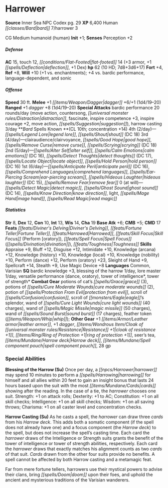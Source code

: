 ﻿---
cssclass: [monsters]
title1: Harrower
title2: Harrower
CR: 9
sources:
- name: Inner Sea NPC Codex
  page: 29
  link: http://paizo.com/products/btpy92lj?Pathfinder-Campaign-Setting-Inner-Sea-NPC-Codex
XP: 6400
race: Human
classes:
- bard 7
- harrower 3
alignment: CG
size: Medium
type: humanoid
subtypes:
- human
initiative:
  bonus: 1
AC:
  AC: 15
  touch: 12
  flat_footed: 14
  components:
    armor: 3
    deflection: 1
    dex: 1
HP:
  HP: 62
  long: 7d8+3d6+17
  HD: 10
saves:
  fort: 4
  ref: 8
  will: 10
  will_other: +1 vs. enchantments
  other: +4 vs. bardic performance, language-dependent, and sonic
speeds:
  base: 30
attacks:
  melee:
  - - text: +1 dagger +6/+1 (1d4/19-20)
      entries:
      - - damage: 1d4
          crit_range: 19-20
      attack: +1 dagger
      bonus:
      - 6
      - 1
  ranged:
  - - text: +1 dagger +8 (1d4/19-20)
      entries:
      - - damage: 1d4
          crit_range: 19-20
      attack: +1 dagger
      bonus:
      - 8
  special:
  - bardic performance 20 rounds/day (move action, countersong, distraction, fascinate,
    inspire competence +3, inspire courage +2, move action, suggestion)
  - harrow casting 3/day
spells:
  entries:
  - name: legend lore
    source: Bard
    level: 4
  - name: shout
    source: Bard
    level: 4
    DC: 18
  - name: clairaudience/clairvoyance
    source: Bard
    level: 3
  - name: good hope
    source: Bard
    level: 3
  - name: remove curse
    source: Bard
    level: 3
  - name: scrying
    source: Bard
    level: 3
    DC: 18
  - name: alter self
    source: Bard
    level: 2
  - name: calm emotions
    source: Bard
    level: 2
    DC: 16
  - name: detect thoughts
    source: Bard
    level: 2
    DC: 17
  - name: locate object
    source: Bard
    level: 2
  - name: hold person
    source: Bard
    level: 2
    DC: 16
  - superscripts:
    - UM
    name: anticipate peril
    source: Bard
    level: 1
    DC: 16
  - name: comprehend languages
    source: Bard
    level: 1
  - superscripts:
    - UM
    name: ear-piercing scream
    source: Bard
    level: 1
  - name: hideous laughter
    source: Bard
    level: 1
    DC: 15
  - name: remove fear
    source: Bard
    level: 1
  - name: detect magic
    source: Bard
    level: 0
  - name: ghost sound
    source: Bard
    level: 0
    DC: 14
  - name: know direction
    source: Bard
    level: 0
  - name: light
    source: Bard
    level: 0
  - name: mage hand
    source: Bard
    level: 0
  - name: read magic
    source: Bard
    level: 0
  sources:
  - name: Bard
    type: known
    CL: 10
    concentration: 14
    slots:
      4: 2
      3: 4
      2: 5
      1: 6
      0: at-will
ability_scores:
  STR: 8
  DEX: 12
  CON: 10
  INT: 13
  WIS: 14
  CHA: 19
BAB: 6
CMB: 5
CMD: 17
feats:
- name: Diviner's Delving
- name: Fortune Teller
- name: Harrowed
- name: Skill Focus (Perform [oratory])
- name: Spell Focus (divination)
- name: Toughness
skills:
  Appraise: 9
  Bluff: 12
  Disguise: 12
  Intimidate: 10
  Knowledge (arcana): 12
  Knowledge (history): 10
  Knowledge (local): 10
  Knowledge (nobility): 10
  Perform (dance): 12
  Perform (oratory): 23
  Sleight of Hand: 9
  Spellcraft: 14
  Stealth: 9
  Use Magic Device: 8
  Perception: 2
languages:
- Common
- Varisian
special_qualities:
- bardic knowledge +3
- blessing of the harrow 1/day
- lore master 1/day
- versatile performance (dance, oratory)
- tower of intelligence
- tower of strength
gear:
  combat:
  - potions of cat's grace (3)
  - potions of cure moderate wounds (2)
  - potion of protection from evil
  - scroll of confusion
  - scroll of eagle's splendor
  - wand of cure light wounds (40 charges)
  - wand of magic missile (50 charges)
  - wand of sound burst (17 charges)
  - feather token (whip)
  other:
  - +1 leather armor
  - +1 dagger
  - cloak of resistance +1
  - ring of protection +1
  - seer's tea
  - Harrow deck
  - spell component pouch
  - 28 gp
special_abilities:
  Blessing of the Harrow (Su): 'Once per day, a harrower may spend 10 minutes to perform
    a harrowing for himself and all allies within 20 feet to gain an insight bonus
    that lasts 24 hours based upon the suit with the most cards showing after the
    reading. In the case of a tie, the harrower chooses one suit. Strength: +1 on
    attack rolls; Dexterity: +1 to AC; Constitution: +1 on all skill checks; Intelligence:
    +1 on all skill checks; Wisdom: +1 on all saving throws; Charisma: +1 on all caster
    level and concentration checks.'
  Harrow Casting (Su): As he casts a spell, the harrower can draw three cards from
    his Harrow deck. This adds both a somatic component (if the spell does not already
    have one) and a focus component (the Harrow deck) to the spell, but does not increase
    the spell's casting time. Each card the harrower draws of the Intelligence or
    Strength suits grants the benefit of the tower of intelligence or tower of strength
    abilities, respectively. Each card the harrower draws that exactly matches his
    alignment counts as two cards of that suit. Cards drawn from the other four suits
    provide no benefits. A spell cannot be affected by both Harrow casting and a metamagic
    feat.
desc_long: Far from mere fortune tellers, harrowers use their mystical powers to advise
  their clans, bring doom upon their foes, and uphold the ancient and mysterious traditions
  of the Varisian wanderers.

---

# Harrower

**Source** Inner Sea NPC Codex pg. 29
**XP** 6,400
Human _[[classes/Bard|bard]]_ 7/harrower 3

CG Medium humanoid (human)
**Init** +1; **Senses** Perception +2

##### Defense

**AC** 15, touch 12, _[[conditions/Flat-Footed|flat-footed]]_ 14 (+3 armor, +1 _[[spells/Deflection|deflection]]_, +1 Dex)
**hp** 62 (10 HD; 7d8+3d6+17)
**Fort** +4, **Ref** +8, **Will** +10 (+1 vs. enchantments); +4 vs. bardic performance, language-dependent, and sonic

##### Offense
**Speed** 30 ft.
**Melee** +1 _[[items/Weapon/Dagger|dagger]]_ +6/+1 (1d4/19–20)
**Ranged** +1 _dagger_ +8 (1d4/19–20)
**Special Attacks** bardic performance 20 rounds/day (move action, countersong, _[[universal monster rules/Distraction|distraction]]_, fascinate, inspire competence +3, inspire courage +2, move action, _[[spells/Suggestion|suggestion]]_), harrow casting 3/day
**_Bard_ Spells Known **(CL 10th; concentration +14)
4th (2/day)—_[[spells/Legend Lore|legend lore]]_, _[[spells/Shout|shout]]_ (DC 18)
3rd (4/day)—clairaudience/clairvoyance, _[[spells/Good Hope|good hope]]_, _[[spells/Remove Curse|remove curse]]_, _[[spells/Scrying|scrying]]_ (DC 18)
2nd (5/day)—_[[spells/Alter Self|alter self]]_, _[[spells/Calm Emotions|calm emotions]]_ (DC 16), _[[spells/Detect Thoughts|detect thoughts]]_ (DC 17), _[[spells/Locate Object|locate object]]_, _[[spells/Hold Person|hold person]]_ (DC 16)
1st (6/day)—_[[spells/Anticipate Peril|anticipate peril]]_ (DC 16), _[[spells/Comprehend Languages|comprehend languages]]_, _[[spells/Ear-Piercing Scream|ear-piercing scream]]_, _[[spells/Hideous Laughter|hideous laughter]]_ (DC 15), _[[spells/Remove Fear|remove fear]]_
0 (at will)—_[[spells/Detect Magic|detect magic]]_, _[[spells/Ghost Sound|ghost sound]]_ (DC 14), _[[spells/Know Direction|know direction]]_, light, _[[spells/Mage Hand|mage hand]]_, _[[spells/Read Magic|read magic]]_

##### Statistics
**Str** 8, **Dex** 12, **Con** 10, **Int** 13, **Wis** 14, **Cha** 19
**Base Atk** +6; **CMB** +5; **CMD** 17
**Feats** _[[feats/Diviner's Delving|Diviner's Delving]]_, _[[feats/Fortune Teller|Fortune Teller]]_, _[[feats/Harrowed|Harrowed]]_, _[[feats/Skill Focus|Skill Focus]]_ (Perform [oratory]), _[[feats/Spell Focus|Spell Focus]]_ (_[[spells/Divination|divination]]_), _[[feats/Toughness|Toughness]]_
**Skills** Appraise +9, Bluff +12, Disguise +12, Intimidate +10, Knowledge (arcana) +12, Knowledge (history) +10, Knowledge (local) +10, Knowledge (nobility) +10, Perform (dance) +12, Perform (oratory) +23, Sleight of Hand +9, Spellcraft +14, Stealth +9, Use Magic Device +8
**Languages** Common, Varisian
**SQ** bardic knowledge +3, blessing of the harrow 1/day, lore master 1/day, versatile performance (dance, oratory), tower of intelligence*, tower of strength*
**Combat Gear** potions of cat’s _[[spells/Grace|grace]]_ (3), potions of _[[spells/Cure Moderate Wounds|cure moderate wounds]]_ (2), potion of _[[spells/Protection From Evil|protection from evil]]_, scroll of _[[spells/Confusion|confusion]]_, scroll of _[[monsters/Eagle|eagle]]_’s splendor, wand of _[[spells/Cure Light Wounds|cure light wounds]]_ (40 charges), wand of _[[spells/Magic Missile|magic missile]]_ (50 charges), wand of _[[spells/Sound Burst|sound burst]]_ (17 charges), feather token (_[[items/Weapon/Whip|whip]]_); **Other Gear** +1 _[[items/Armor/Leather armor|leather armor]]_, +1 _dagger_, _[[items/Wondrous Item/Cloak of _[[universal monster rules/Resistance|Resistance]]_ +1|cloak of _resistance_ +1]]_, _[[items/Ring/Ring of Protection +1|ring of protection +1]]_, seer’s tea, _[[items/Mundane/Harrow deck|Harrow deck]]_, _[[items/Mundane/Spell component pouch|spell component pouch]]_, 28 gp

### Special Abilities

**Blessing of the Harrow (Su)** Once per day, a _[[npcs/Harrower|harrower]]_ may spend 10 minutes to perform a _[[spells/Harrowing|harrowing]]_ for himself and all allies within 20 feet to gain an insight bonus that lasts 24 hours based upon the suit with the most _[[items/Mundane/Cards|cards]]_ showing after the reading. In the case of a tie, the _harrower_ chooses one suit. Strength: +1 on attack rolls; Dexterity: +1 to AC; Constitution: +1 on all skill checks; Intelligence: +1 on all skill checks; Wisdom: +1 on all saving throws; Charisma: +1 on all caster level and concentration checks.

**Harrow Casting (Su)** As he casts a spell, the _harrower_ can draw three _cards_ from his _Harrow deck_. This adds both a somatic component (if the spell does not already have one) and a focus component (the _Harrow deck_) to the spell, but does not increase the spell’s casting time. Each card the _harrower_ draws of the Intelligence or Strength suits grants the benefit of the tower of intelligence or tower of strength abilities, respectively. Each card the _harrower_ draws that exactly matches his alignment counts as two _cards_ of that suit. _Cards_ drawn from the other four suits provide no benefits. A spell cannot be affected by both Harrow casting and a metamagic feat.

Far from mere fortune tellers, harrowers use their mystical powers to advise their clans, bring _[[spells/Doom|doom]]_ upon their foes, and uphold the ancient and mysterious traditions of the Varisian wanderers.